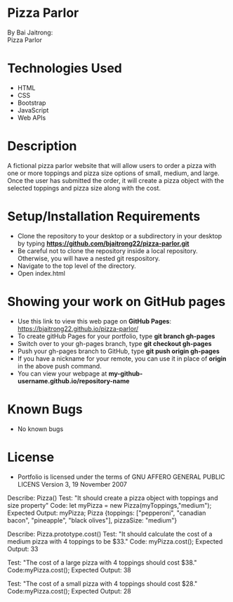 # Pizza Parlor
By Bai Jaitrong:  
Pizza Parlor  
# Technologies Used
  * HTML
  * CSS
  * Bootstrap
  * JavaScript
  * Web APIs
# Description
A fictional pizza parlor website that will allow users to order a pizza with one or more toppings and pizza size options of small, medium, and large. Once the user has submitted the order, it will create a pizza object with the selected toppings and pizza size along with the cost.

# Setup/Installation Requirements
  * Clone the repository to your desktop or a subdirectory in your desktop by typing **https://github.com/bjaitrong22/pizza-parlor.git**
  * Be careful not to clone the repository inside a local repository. Otherwise, you will have a nested git respository.
  * Navigate to the top level of the directory.
  * Open index.html 

# Showing your work on GitHub pages
  * Use this link to view this web page on **GitHub Pages**: https://bjaitrong22.github.io/pizza-parlor/
  * To create gitHub Pages for your portfolio, type **git branch gh-pages**
  * Switch over to your gh-pages branch, type **git checkout gh-pages**
  * Push your gh-pages branch to GitHub, type **git push origin gh-pages**
  * If you have a nickname for your remote, you can use it in place of **origin** in the above push command.
  * You can view your webpage at **my-github-username.github.io/repository-name**

# Known Bugs
  * No known bugs
# License
 * Portfolio is licensed under the terms of GNU AFFERO GENERAL PUBLIC LICENS Version 3, 19 November 2007

Describe: Pizza()
Test: "It should create a pizza object with toppings and size property"
Code: let myPizza = new Pizza(myToppings,"medium");
Expected Output: myPizza;
Pizza {toppings: ["pepperoni", "canadian bacon", "pineapple", "black olives"], pizzaSize: "medium"}

Describe: Pizza.prototype.cost()
Test: "It should calculate the cost of a medium pizza with 4 toppings to be $33."
Code: myPizza.cost();
Expected Output: 33

Test: "The cost of a large pizza with 4 toppings should cost $38."
Code:myPizza.cost();
Expected Output: 38

Test: "The cost of a small pizza with 4 toppings should cost $28."
Code:myPizza.cost();
Expected Output: 28



